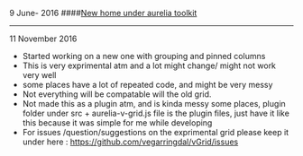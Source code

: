 9 June- 2016
####[New home under aurelia toolkit](https://github.com/aurelia-ui-toolkits/aurelia-v-grid)

---

11 November 2016

* Started working on a new one with grouping and pinned columns
* This is very exprimental atm and a lot might change/ might not work very well
* some places have a lot of repeated code, and might be very messy
* Not everything will be compatable will the old grid.
* Not made this as a plugin atm, and is kinda messy some places, plugin folder under src + aurelia-v-grid.js file is the plugin files, just have it like this because it was simple for me while developing
* For issues /question/suggestions on the exprimental grid please keep it under here : https://github.com/vegarringdal/vGrid/issues
